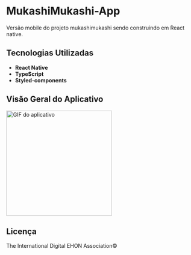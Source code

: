 # MukashiMukashi-App

Versão mobile do projeto mukashimukashi sendo construindo em React native.

## Tecnologias Utilizadas

- **React Native**
- **TypeScript**
- **Styled-components**

## Visão Geral do Aplicativo

<img src="https://github.com/user-attachments/assets/fd1e23b7-b737-4d2a-a01c-b5e0d93420bb" width="280px" alt="GIF do aplicativo">

## Licença

The International Digital EHON Association©
